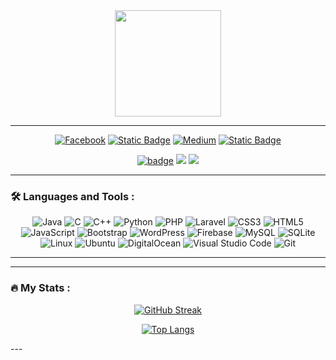 <div id="header" align="center">
  <img src="https://github.com/Anmol-Baranwal/Cool-GIFs-For-GitHub/assets/74038190/d48893bd-0757-481c-8d7e-ba3e163feae7" height=170 />
</div>

---

<div id="badges"align="center">
  
[![Facebook](https://img.shields.io/badge/Facebook-%231877F2.svg?style=for-the-badge&logo=Facebook&logoColor=white)](https://facebook.com/yousefszallam)
[![Static Badge](https://img.shields.io/badge/instagram-white?style=for-the-badge&logo=instagram)](https://instagram.com/yousefszallam)
[![Medium](https://img.shields.io/badge/Medium-12100E?style=for-the-badge&logo=medium&logoColor=white)](https://medium.com/@yousefallam)
[![Static Badge](https://img.shields.io/badge/linkedin-white?style=for-the-badge&logo=linkedin&color=%230A66C2)](https://www.linkedin.com/in/yousefallam/)
</div>

<div id="header1" align="center">
  
  [![badge](https://aktive.kerolloz.dev/egypt/yousefallam?label=&color=12100E&style=for-the-badge&rnkPrefix=Ranked%20&rnkSuffix=%20In%20Egypt)](https://user-badge.committers.top/egypt_private/yousefallam)
  <img src="https://komarev.com/ghpvc/?username=yousefallam&color=12100E&style=for-the-badge&label=VIEWS&abbreviated=true"/>
  ![](https://hit.yhype.me/github/profile?user_id=14308006)
</div>

---

### :hammer_and_wrench: Languages and Tools :

<div align="center">
  
  ![Java](https://img.shields.io/badge/java-%23ED8B00.svg?style=for-the-badge&logo=openjdk&logoColor=white)
  ![C](https://img.shields.io/badge/c-%2300599C.svg?style=for-the-badge&logo=c&logoColor=white)
  ![C++](https://img.shields.io/badge/c++-%2300599C.svg?style=for-the-badge&logo=c%2B%2B&logoColor=white)
  ![Python](https://img.shields.io/badge/python-3670A0?style=for-the-badge&logo=python&logoColor=ffdd54)
  ![PHP](https://img.shields.io/badge/php-%23777BB4.svg?style=for-the-badge&logo=php&logoColor=white)
  ![Laravel](https://img.shields.io/badge/laravel-%23FF2D20.svg?style=for-the-badge&logo=laravel&logoColor=white)
  ![CSS3](https://img.shields.io/badge/css3-%231572B6.svg?style=for-the-badge&logo=css3&logoColor=white)
  ![HTML5](https://img.shields.io/badge/html5-%23E34F26.svg?style=for-the-badge&logo=html5&logoColor=white)
  ![JavaScript](https://img.shields.io/badge/javascript-%23323330.svg?style=for-the-badge&logo=javascript&logoColor=%23F7DF1E)
  ![Bootstrap](https://img.shields.io/badge/bootstrap-%238511FA.svg?style=for-the-badge&logo=bootstrap&logoColor=white)
  ![WordPress](https://img.shields.io/badge/WordPress-%23117AC9.svg?style=for-the-badge&logo=WordPress&logoColor=white)
  ![Firebase](https://img.shields.io/badge/Firebase-039BE5?style=for-the-badge&logo=Firebase&logoColor=white)
  ![MySQL](https://img.shields.io/badge/mysql-%2300f.svg?style=for-the-badge&logo=mysql&logoColor=white)
  ![SQLite](https://img.shields.io/badge/sqlite-%2307405e.svg?style=for-the-badge&logo=sqlite&logoColor=white)
  ![Linux](https://img.shields.io/badge/Linux-FCC624?style=for-the-badge&logo=linux&logoColor=black)
  ![Ubuntu](https://img.shields.io/badge/Ubuntu-E95420?style=for-the-badge&logo=ubuntu&logoColor=white)
  ![DigitalOcean](https://img.shields.io/badge/DigitalOcean-%230167ff.svg?style=for-the-badge&logo=digitalOcean&logoColor=white)
  ![Visual Studio Code](https://img.shields.io/badge/Visual%20Studio%20Code-0078d7.svg?style=for-the-badge&logo=visual-studio-code&logoColor=white)
  ![Git](https://img.shields.io/badge/git-%23F05033.svg?style=for-the-badge&logo=git&logoColor=white)
</div>

---

---

### :fire: My Stats :
<div align="center">
  
[![GitHub Streak](http://github-readme-streak-stats.herokuapp.com?user=yousefallam&exclude_days=Mon%2CTue%2CSat&theme=github-dark-dimmed&hide_border=true&stroke=EBEBEB00&date_format=j%20M%5B%20Y%5D&background=EB545400&excludeDaysLabel=EB545400)](https://github.com/yousefallam?tab=repositories)

[![Top Langs](https://github-readme-stats.vercel.app/api/top-langs/?username=yousefallam&bg_color=00000000&border_color=00000000&&langs_count=10&layout=compact)](https://github.com/3bsalam-1?tab=repositories)
</div>
---

